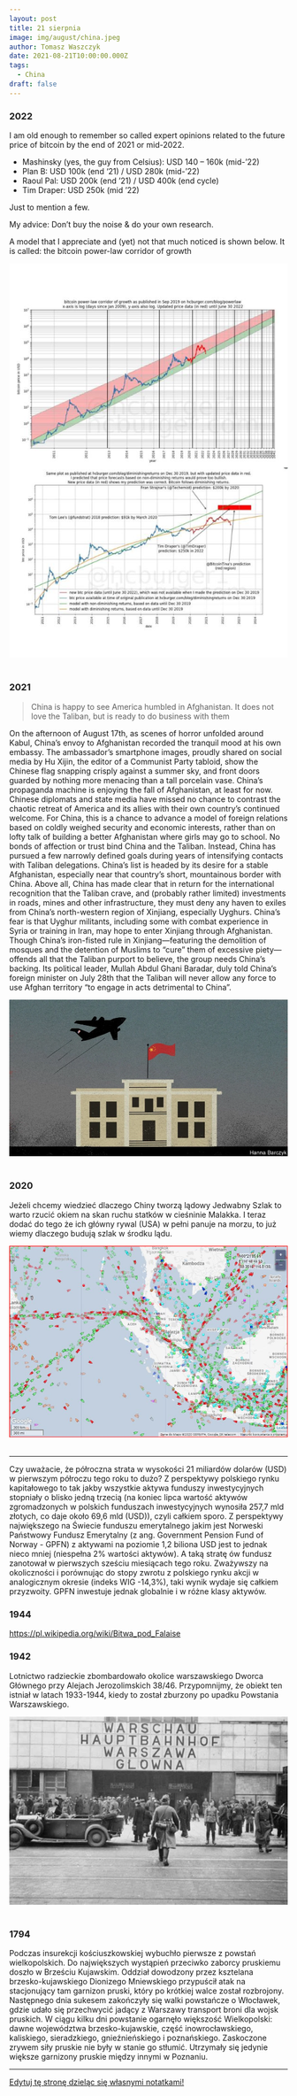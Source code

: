 ```yaml
---
layout: post
title: 21 sierpnia
image: img/august/china.jpeg
author: Tomasz Waszczyk
date: 2021-08-21T10:00:00.000Z
tags:
  - China
draft: false  
---
```


### 2022

I am old enough to remember so called expert opinions related to the future price of bitcoin by the end of 2021 or mid-2022.

- Mashinsky (yes, the guy from Celsius): USD 140 – 160k (mid-’22)
- Plan B: USD 100k (end ‘21) / USD 280k (mid-’22)
- Raoul Pal: USD 200k (end ’21) / USD 400k (end cycle)
- Tim Draper: USD 250k (mid ’22)

Just to mention a few.

My advice: Don’t buy the noise & do your own research.

A model that I appreciate and (yet) not that much noticed is shown below. It is called: the bitcoin power-law corridor of growth

<img src="./img/august/celsius.jpeg"><br><br>

### 2021

> China is happy to see America humbled in Afghanistan. It does not love the Taliban, but is ready to do business with them

On the afternoon of August 17th, as scenes of horror unfolded around Kabul, China’s envoy to Afghanistan recorded the tranquil mood at his own embassy. The ambassador’s smartphone images, proudly shared on social media by Hu Xijin, the editor of a Communist Party tabloid, show the Chinese flag snapping crisply against a summer sky, and front doors guarded by nothing more menacing than a tall porcelain vase.
China’s propaganda machine is enjoying the fall of Afghanistan, at least for now. Chinese diplomats and state media have missed no chance to contrast the chaotic retreat of America and its allies with their own country’s continued welcome. For China, this is a chance to advance a model of foreign relations based on coldly weighed security and economic interests, rather than on lofty talk of building a better Afghanistan where girls may go to school. No bonds of affection or trust bind China and the Taliban. Instead, China has pursued a few narrowly defined goals during years of intensifying contacts with Taliban delegations. China’s list is headed by its desire for a stable Afghanistan, especially near that country’s short, mountainous border with China. Above all, China has made clear that in return for the international recognition that the Taliban crave, and (probably rather limited) investments in roads, mines and other infrastructure, they must deny any haven to exiles from China’s north-western region of Xinjiang, especially Uyghurs. China’s fear is that Uyghur militants, including some with combat experience in Syria or training in Iran, may hope to enter Xinjiang through Afghanistan. Though China’s iron-fisted rule in Xinjiang—featuring the demolition of mosques and the detention of Muslims to “cure” them of excessive piety—offends all that the Taliban purport to believe, the group needs China’s backing. Its political leader, Mullah Abdul Ghani Baradar, duly told China’s foreign minister on July 28th that the Taliban will never allow any force to use Afghan territory “to engage in acts detrimental to China”.

<img src="./img/august/chinaalg.webp"><br><br>

### 2020

Jeżeli chcemy wiedzieć dlaczego Chiny tworzą lądowy Jedwabny Szlak to warto rzucić okiem na skan ruchu statków w cieśninie Malakka. I teraz dodać do tego że ich główny rywal (USA) w pełni panuje na morzu, to już wiemy dlaczego budują szlak w środku lądu.

<img src="./img/august/china.jpeg"><br><br>

---

Czy uważacie, że półroczna strata w wysokości 21 miliardów dolarów (USD) w pierwszym półroczu tego roku to dużo? Z perspektywy polskiego rynku kapitałowego to tak jakby wszystkie aktywa funduszy inwestycyjnych stopniały o blisko jedną trzecią (na koniec lipca wartość aktywów zgromadzonych w polskich funduszach inwestycyjnych wynosiła 257,7 mld złotych, co daje około 69,6 mld (USD)), czyli całkiem sporo. Z perspektywy największego na Świecie funduszu emerytalnego jakim jest Norweski Państwowy Fundusz Emerytalny (z ang. Government Pension Fund of Norway - GPFN) z aktywami na poziomie 1,2 biliona USD jest to jednak nieco mniej (niespełna 2% wartości aktywów). A taką stratę ów fundusz zanotował w pierwszych sześciu miesiącach tego roku. Zważywszy na okoliczności i porównując do stopy zwrotu z polskiego rynku akcji w analogicznym okresie (indeks WIG -14,3%), taki wynik wydaje się całkiem przyzwoity. GPFN inwestuje jednak globalnie i w różne klasy aktywów.

### 1944

https://pl.wikipedia.org/wiki/Bitwa_pod_Falaise

### 1942

Lotnictwo radzieckie zbombardowało okolice warszawskiego Dworca Głównego przy Alejach Jerozolimskich 38/46.
Przypomnijmy, że obiekt ten istniał w latach 1933-1944, kiedy to został zburzony po upadku Powstania Warszawskiego.

<img src="./img/august/dworzecaleje.jpg"><br><br>

### 1794

Podczas insurekcji kościuszkowskiej wybuchło pierwsze z powstań wielkopolskich. Do największych wystąpień przeciwko zaborcy pruskiemu doszło w Brześciu Kujawskim. Oddział dowodzony przez ksztelana brzesko-kujawskiego Dionizego Mniewskiego przypuścił atak na stacjonujący tam garnizon pruski, który po krótkiej walce został rozbrojony. Następnego dnia sukesem zakończyły się walki powstańcze o Włocławek, gdzie udało się przechwycić jadący z Warszawy transport broni dla wojsk pruskich. W ciągu kilku dni powstanie ogarnęło większość Wielkopolski: dawne województwa brzesko-kujawskie, część inowrocławskiego, kaliskiego, sieradzkiego, gnieźnieńskiego i poznańskiego. Zaskoczone zrywem siły pruskie nie były w stanie go stłumić. Utrzymały się jedynie większe garnizony pruskie między innymi w Poznaniu.

---

<a href="https://github.com/TomaszWaszczyk/historia.waszczyk.com/edit/master/src/content/august-2.md" target="_blank">Edytuj tę stronę dzieląc się własnymi notatkami!</a>
